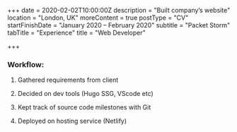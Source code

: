 +++
date = 2020-02-02T10:00:00Z
description = "Built company’s website"
location = "London, UK"
moreContent = true
postType = "CV"
startFinishDate = "January 2020 – February 2020"
subtitle = "Packet Storm"
tabTitle = "Experience"
title = "Web Developer"

+++
### Workflow:

1. Gathered requirements from client

2. Decided on dev tools (Hugo SSG, VScode etc)

3. Kept track of source code milestones with Git

4. Deployed on hosting service (Netlify)